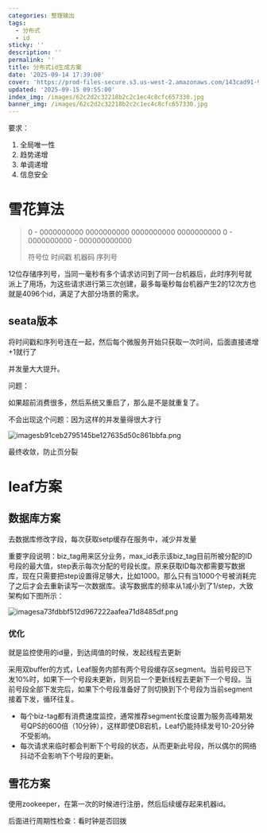 ```yaml
---
categories: 整理输出
tags:
  - 分布式
  - id
sticky: ''
description: ''
permalink: ''
title: 分布式id生成方案
date: '2025-09-14 17:39:00'
cover: 'https://prod-files-secure.s3.us-west-2.amazonaws.com/143cad91-961b-48b0-82dc-78fbb6eb5abe/afeecfdd-b53a-4d0d-8dc8-7f6afe626350/anime-anime-girls-Mori-Calliope-Hololive-Dino-Art-2304478-wallhere.com.jpg?X-Amz-Algorithm=AWS4-HMAC-SHA256&X-Amz-Content-Sha256=UNSIGNED-PAYLOAD&X-Amz-Credential=ASIAZI2LB466XMJ6A5T2%2F20250919%2Fus-west-2%2Fs3%2Faws4_request&X-Amz-Date=20250919T230049Z&X-Amz-Expires=3600&X-Amz-Security-Token=IQoJb3JpZ2luX2VjEGcaCXVzLXdlc3QtMiJIMEYCIQC8w6c1iGEyG7X21cF9YBgQqt32iclBUgpyCVmHFWdgkgIhAMaz%2FXG5e4sSORNRMXJxRe5zvP0FuVR2md%2F1yyqzJNbpKogECOD%2F%2F%2F%2F%2F%2F%2F%2F%2F%2FwEQABoMNjM3NDIzMTgzODA1Igxaj1SScgkkj5qAMYYq3AN%2BniraGo%2F%2BlzQGaW9%2B%2BmT96U3yTJxhklGJ5X261QJUcEzdmbu1FDoewEL92CdJK4yYuP%2BgYBbwGu%2F1lE%2FXWh%2BPHoi1fwL4%2FJdXa7gUVUDMqcV6VZvW1W9N1XDAHPmawCpiXn4A9z09AsbwmuCqyRks175xwG48u11n%2FDfCGqhk2ToDO%2FXE6oIyLTG7RvOm8rGjhRhWenOj0vtK1nqg06BfTvoSLdWdQg7H51rFAzFyyOmunK6873PC0tI5U1JvSuNhpKfstv6ncNHCH5%2BWpsStAM9PWW1wK1c0oAo1pEsgYYEVOIEBqHk2eB3%2FjHEhPHmdXKf7b6mvS3HZZ36oekVabrwPmE8tyl1BPiKI7S7e72bcBKkM3W78%2FGv8EtHJtJL2jQ6fTJzHeNjZs4tuYl0PeyDW4H%2BK62uUvxUUYIm0RuZ8icbVa9EQjZc%2BpfIz8fz%2B6p9jDCILGVLwCMyRgP3oGSqaUmDpui06enIIvoYKbKNINVb%2FauIY8Z3SMbg7aEaxxyGMCIzlPgU1dK%2BDIbm4WzQyfSD1EihhoDhYbYYKAxXBVuyfcV05kP4uWoR%2BZwY7vN4czbWCeMq%2BPC9YGZcHAE8lysi05%2FNy1EmRbEJD51fJKYgWQIgIxfCxPDDNr7fGBjqkAXrf5DmHsk7XoI49WMb8WaXWqECpXxKzFQwZ6MK6xIJncfZcpStdPWIzKLElb9hWtuS75%2BgvNrLvK03RJoS9Gum8J9pGLzzvxdopJYrKb9DwJMntYRg%2BJOJq235hOqVTmTvGfW%2FVBYRV1BnAMk05IbSU2cs3r7h%2BG9KR47pXyfAq4lGnbleCUXSo2fkoZmtV%2B6hGjPl5%2FnKElL7cg5v%2BxT3KXus1&X-Amz-Signature=accc57e161107aeb7f1cd668e2481b00336b979f3ca74d73fd74976725598cb1&X-Amz-SignedHeaders=host&x-amz-checksum-mode=ENABLED&x-id=GetObject'
updated: '2025-09-15 09:55:00'
index_img: /images/62c2d2c32218b2c2c1ec4c8cfc657330.jpg
banner_img: /images/62c2d2c32218b2c2c1ec4c8cfc657330.jpg
---
```


要求：

1. 全局唯一性
2. 趋势递增
3. 单调递增
4. 信息安全

# 雪花算法

> 0 - 0000000000 0000000000 0000000000 0000000000 0 - 0000000000 - 000000000000
>
> 符号位 时间戳 机器码 序列号
>
>

12位存储序列号，当同一毫秒有多个请求访问到了同一台机器后，此时序列号就派上了用场，为这些请求进行第三次创建，最多每毫秒每台机器产生2的12次方也就是4096个id，满足了大部分场景的需求。


## seata版本


将时间戳和序列号连在一起，然后每个微服务开始只获取一次时间，后面直接递增+1就行了


并发量大大提升。


问题：


如果超前消费很多，然后系统又重启了，那么是不是就重复了。


不会出现这个问题：因为这样的并发量得很大才行


![imagesb91ceb2795145be127635d50c861bbfa.png](/images/c686239b1567bd4f1ee7f6da809063a0.png)


最终收敛，防止页分裂


# leaf方案


## 数据库方案


去数据库修改字段，每次获取setp缓存在服务中，减少并发量


重要字段说明：biz_tag用来区分业务，max_id表示该biz_tag目前所被分配的ID号段的最大值，step表示每次分配的号段长度。原来获取ID每次都需要写数据库，现在只需要把step设置得足够大，比如1000。那么只有当1000个号被消耗完了之后才会去重新读写一次数据库。读写数据库的频率从1减小到了1/step，大致架构如下图所示：


![imagesa73fdbbf512d967222aafea71d8485df.png](/images/6ba8f71fc9902de8f6ead17de802a727.png)


### 优化


就是监控使用的id量，到达阈值的时候，发起线程去更新


采用双buffer的方式，Leaf服务内部有两个号段缓存区segment。当前号段已下发10%时，如果下一个号段未更新，则另启一个更新线程去更新下一个号段。当前号段全部下发完后，如果下个号段准备好了则切换到下个号段为当前segment接着下发，循环往复。

- 每个biz-tag都有消费速度监控，通常推荐segment长度设置为服务高峰期发号QPS的600倍（10分钟），这样即使DB宕机，Leaf仍能持续发号10-20分钟不受影响。
- 每次请求来临时都会判断下个号段的状态，从而更新此号段，所以偶尔的网络抖动不会影响下个号段的更新。

## 雪花方案


使用zookeeper，在第一次的时候进行注册，然后后续缓存起来机器id。


后面进行周期性检查：看时钟是否回拨

